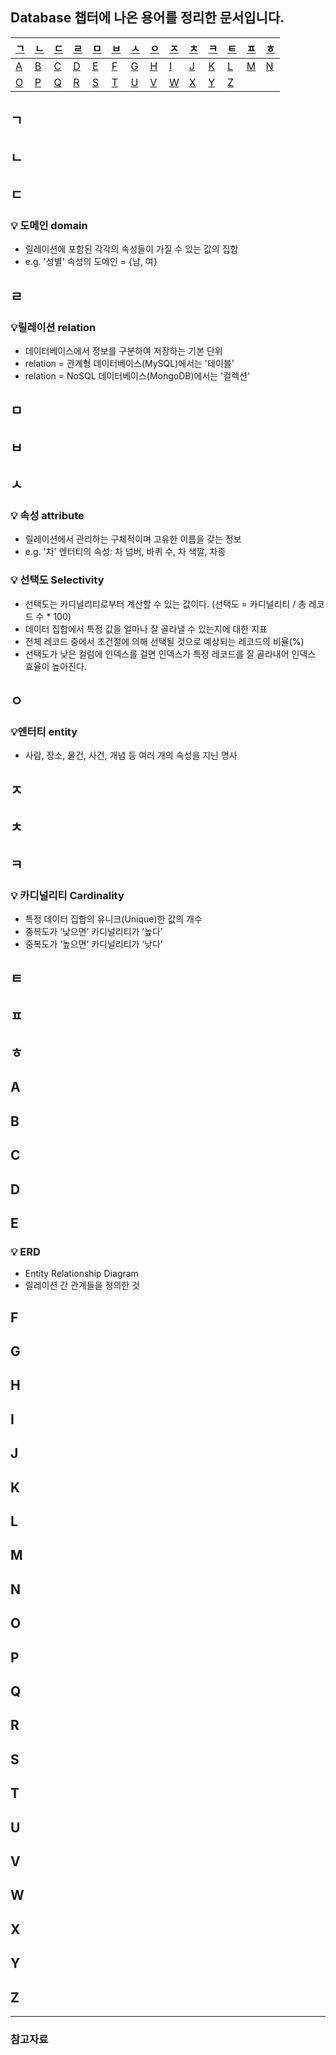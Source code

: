 Database 챕터에 나온 용어를 정리한 문서입니다.
----

|[ㄱ](#ㄱ)|[ㄴ](#ㄴ)|[ㄷ](#ㄷ)|[ㄹ](#ㄹ)|[ㅁ](#ㅁ)|[ㅂ](#ㅂ)|[ㅅ](#ㅅ)|[ㅇ](#ㅇ)|[ㅈ](#ㅈ)|[ㅊ](#ㅊ)|[ㅋ](#ㅋ)|[ㅌ](#ㅌ)|[ㅍ](#ㅍ)|[ㅎ](#ㅎ)|
|--|--|--|--|--|--|--|--|--|--|--|--|--|--|
|[A](#a)|[B](#b)|[C](#c)|[D](#d)|[E](#e)|[F](#f)|[G](#g)|[H](#h)|[I](#i)|[J](#j)|[K](#k)|[L](#l)|[M](#m)|[N](#n)|
|[O](#o)|[P](#p)|[Q](#q)|[R](#r)|[S](#s)|[T](#t)|[U](#u)|[V](#v)|[W](#w)|[X](#x)|[Y](#y)|[Z](#z)|
   

## ㄱ
## ㄴ
## ㄷ
### 💡 도메인 domain
- 릴레이션에 포함된 각각의 속성들이 가질 수 있는 값의 집합
- e.g. '성별' 속성의 도메인 = {남, 여}


## ㄹ
### 💡릴레이션 relation
- 데이터베이스에서 정보를 구분하여 저장하는 기본 단위
- relation = 관계형 데이터베이스(MySQL)에서는 '테이블'
- relation = NoSQL 데이터베이스(MongoDB)에서는 '컬렉션'


## ㅁ
## ㅂ
## ㅅ
### 💡 속성 attribute
- 릴레이션에서 관리하는 구체적이며 고유한 이름을 갖는 정보
- e.g. '차' 엔터티의 속성: 차 넘버, 바퀴 수, 차 색깔, 차종

### 💡 선택도 Selectivity
- 선택도는 카디널리티로부터 계산할 수 있는 값이다. (선택도 = 카디널리티 / 총 레코드 수 * 100)
- 데이터 집합에서 특정 값을 얼마나 잘 골라낼 수 있는지에 대한 지표
- 전체 레코드 중에서 조건절에 의해 선택될 것으로 예상되는 레코드의 비율(%)
- 선택도가 낮은 컬럼에 인덱스를 걸면 인덱스가 특정 레코드를 잘 골라내어 인덱스 효율이 높아진다.

## ㅇ
### 💡엔터티 entity
- 사람, 장소, 물건, 사건, 개념 등 여러 개의 속성을 지닌 명사






## ㅈ
## ㅊ
## ㅋ
### 💡 카디널리티 Cardinality
- 특정 데이터 집합의 유니크(Unique)한 값의 개수
- 중복도가 ‘낮으면’ 카디널리티가 ‘높다’
- 중복도가 ‘높으면’ 카디널리티가 ‘낮다’


## ㅌ
## ㅍ
## ㅎ
## A
## B
## C
## D
## E
### 💡 ERD
- Entity Relationship Diagram
- 릴레이션 간 관계들을 정의한 것


## F
## G
## H
## I
## J
## K
## L
## M
## N
## O
## P
## Q
## R
## S
## T
## U
## V
## W
## X
## Y
## Z
-----
### 참고자료
